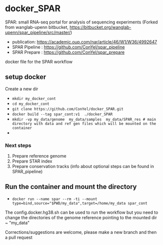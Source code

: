 # docker_SPAR
SPAR: small RNA-seq portal for analysis of sequencing experiments
(Forked from wanglab-upenn bitbucket, https://bitbucket.org/wanglab-upenn/spar_pipeline/src/master/)
* publication: https://academic.oup.com/nar/article/46/W1/W36/4992647
* SPAR Pipeline : https://github.com/ConYel/spar_pipeline 
* SPAR Prepare : https://github.com/ConYel/spar_prepare

docker file for the SPAR workflow

## setup docker
Create a new dir 
* `mkdir my_docker_cont`
* `cd my_docker_cont`
* `git clone https://github.com/ConYel/docker_SPAR.git`
* `docker build --tag spar_cont:v1  ./docker_SPAR`
* `mkdir -vp my_data/genome  my_data/samples  my_data/SPAR_res # main directory with data and ref gen files which will be mounted on the container`
* 
### Next steps
  1. Prepare reference genome
  2. Prepare STAR index
  3. Prepare conservation tracks
(info about optional steps can be found in SPAR_pipeline)
## Run the container and mount the directory 
* `docker run --name spar --rm -ti --mount type=bind,source="$PWD/my_data",target=/home/my_data spar_cont`

The config.docker.hg38.sh can be used to run the workflow but you need to 
change the directories of the genome reference pointing to the mounted dir ~ "my_data"



Corrections/suggestions are welcome, please make a new branch and then a pull request
